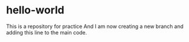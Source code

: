 # hello-world
This is a repository for practice
And I am now creating a new branch and adding this line to the main code. 
